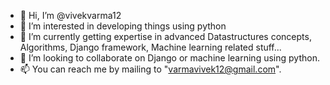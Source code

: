 - 👋 Hi, I’m @vivekvarma12
- 👀 I’m interested in developing things using python
- 🌱 I’m currently getting expertise in advanced Datastructures concepts, Algorithms, Django framework, Machine learning related stuff...
- 💞️ I’m looking to collaborate on Django or machine learning using python.
- 📫 You can reach me by mailing to "varmavivek12@gmail.com".

<!---
vivekvarma12/vivekvarma12 is a ✨ special ✨ repository because its `README.md` (this file) appears on your GitHub profile.
You can click the Preview link to take a look at your changes.
--->
